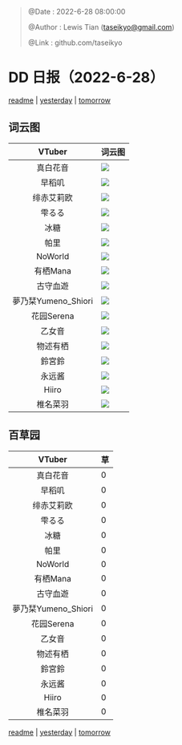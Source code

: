 > @Date    : 2022-6-28 08:00:00
>
> @Author  : Lewis Tian (taseikyo@gmail.com)
>
> @Link    : github.com/taseikyo

# DD 日报（2022-6-28）

[readme](../README.md) | [yesterday](2022-6-27.md) | [tomorrow](2022-6-29.md)

## 词云图

|VTuber|词云图|
|:-:|-|
|真白花音|![](../../images/daily/21402309_2022-6-28_purge_wordcloud.png)|
|早稻叽|![](../../images/daily/41682_2022-6-28_purge_wordcloud.png)|
|绯赤艾莉欧|![](../../images/daily/21396545_2022-6-28_purge_wordcloud.png)|
|雫るる|![](../../images/daily/21013446_2022-6-28_purge_wordcloud.png)|
|冰糖|![](../../images/daily/876396_2022-6-28_purge_wordcloud.png)|
|帕里|![](../../images/daily/4895312_2022-6-28_purge_wordcloud.png)|
|NoWorld|![](../../images/daily/21448649_2022-6-28_purge_wordcloud.png)|
|有栖Mana|![](../../images/daily/6542258_2022-6-28_purge_wordcloud.png)|
|古守血遊|![](../../images/daily/8725120_2022-6-28_purge_wordcloud.png)|
|夢乃栞Yumeno_Shiori|![](../../images/daily/14052636_2022-6-28_purge_wordcloud.png)|
|花园Serena|![](../../images/daily/14327465_2022-6-28_purge_wordcloud.png)|
|乙女音|![](../../images/daily/21320551_2022-6-28_purge_wordcloud.png)|
|物述有栖|![](../../images/daily/21449083_2022-6-28_purge_wordcloud.png)|
|鈴宮鈴|![](../../images/daily/21685677_2022-6-28_purge_wordcloud.png)|
|永远酱|![](../../images/daily/21701071_2022-6-28_purge_wordcloud.png)|
|Hiiro|![](../../images/daily/21919321_2022-6-28_purge_wordcloud.png)|
|椎名菜羽|![](../../images/daily/22347054_2022-6-28_purge_wordcloud.png)|

## 百草园

|VTuber|草|
|:-:|-|
|真白花音|0|
|早稻叽|0|
|绯赤艾莉欧|0|
|雫るる|0|
|冰糖|0|
|帕里|0|
|NoWorld|0|
|有栖Mana|0|
|古守血遊|0|
|夢乃栞Yumeno_Shiori|0|
|花园Serena|0|
|乙女音|0|
|物述有栖|0|
|鈴宮鈴|0|
|永远酱|0|
|Hiiro|0|
|椎名菜羽|0|

[readme](../README.md) | [yesterday](2022-6-27.md) | [tomorrow](2022-6-29.md)
